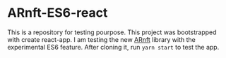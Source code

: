 # ARnft-ES6-react
This is a repository for testing pourpose. This project was bootstrapped with create react-app.
I am testing the new [ARnft](https://github.com/kalwalt/ARnft) library with the experimental ES6 feature.
After cloning it, run `yarn start` to test the app.
